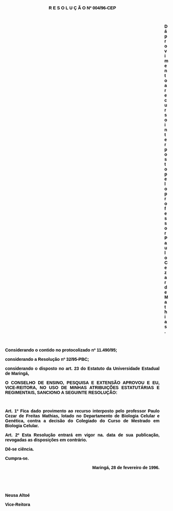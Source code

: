<BODY TEXT="#000000">

<B><FONT FACE="Arial"><P ALIGN="CENTER">R E S O L U &Ccedil; &Atilde; O  Nº 004/96-CEP</P>
<P ALIGN="JUSTIFY"></P>
<P ALIGN="JUSTIFY">&nbsp;</P><DIR>
<DIR>
<DIR>
<DIR>
<DIR>
<DIR>
<DIR>
<DIR>
<DIR>
<DIR>
<DIR>
<DIR>
<DIR>

<P ALIGN="JUSTIFY">D&aacute; provimento a recurso interposto pelo professor Paulo Cezar de Mathias.</P>
</B><P ALIGN="JUSTIFY"></P>
<P ALIGN="JUSTIFY">&nbsp;</P></DIR>
</DIR>
</DIR>
</DIR>
</DIR>
</DIR>
</DIR>
</DIR>
</DIR>
</DIR>
</DIR>
</DIR>
</DIR>

<P ALIGN="JUSTIFY">Considerando o contido no protocolizado nº 11.490/95;</P>
<P ALIGN="JUSTIFY">considerando a Resolu&ccedil;&atilde;o nº 32/95-PBC;</P>
<P ALIGN="JUSTIFY">considerando o disposto no art. 23 do Estatuto da Universidade Estadual de Maring&aacute;, </P>
<B><P ALIGN="JUSTIFY"></P>
<P ALIGN="JUSTIFY">O CONSELHO DE ENSINO, PESQUISA E EXTENS&Atilde;O APROVOU E EU, VICE-REITORA, NO USO DE MINHAS ATRIBUI&Ccedil;&Otilde;ES ESTATUT&Aacute;RIAS E REGIMENTAIS, SANCIONO A SEGUINTE RESOLU&Ccedil;&Atilde;O:</P>
<P ALIGN="JUSTIFY"></P>
</B><P ALIGN="JUSTIFY">&nbsp;</P>
<B><P ALIGN="JUSTIFY">Art. 1º</B>  Fica dado provimento ao recurso interposto pelo professor Paulo Cezar de Freitas Mathias, lotado no Departamento de Biologia Celular e Gen&eacute;tica, contra a decis&atilde;o do Colegiado do Curso de Mestrado em Biologia Celular.</P>
<B><P ALIGN="JUSTIFY">Art. 2º</B>  Esta  Resolu&ccedil;&atilde;o entrar&aacute; em vigor na. data de sua publica&ccedil;&atilde;o, revogadas as disposi&ccedil;&otilde;es em contr&aacute;rio.</P>
<P ALIGN="JUSTIFY">D&ecirc;-se ci&ecirc;ncia.</P>
<P ALIGN="JUSTIFY">Cumpra-se.</P>
<P ALIGN="JUSTIFY"></P>
<P ALIGN="RIGHT">Maring&aacute;, 28 de fevereiro de 1996.</P>
<P ALIGN="JUSTIFY"></P>
<P ALIGN="JUSTIFY">&nbsp;</P>
<P ALIGN="JUSTIFY">&nbsp;</P>
<P ALIGN="JUSTIFY">&#9;&#9;&#9;&#9;&#9;&#9;&#9;&#9;Neusa Alto&eacute;</P>
<P ALIGN="JUSTIFY">&#9;&#9;&#9;&#9;&#9;&#9;&#9;&#9;Vice-Reitora</P></FONT></BODY>
